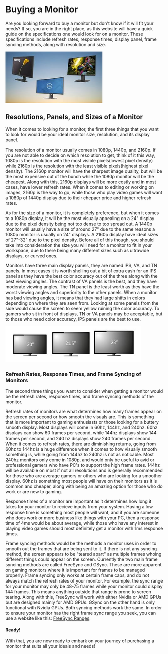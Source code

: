 
# Buying a Monitor

Are you looking forward to buy a monitor but don't know if it will fit your needs? If so, you are in the right place, as this website will have a quick guide on the specifications one would look for on a monitor. These specifications include refresh rates, response times, display panel, frame syncing methods, along with resolution and size. 

![Picture of Monitors](download1.jpg)

## Resolutions, Panels, and Sizes of a Monitor

When it comes to looking for a monitor, the first three things that you want to look for would be your ideal monitor size, resolution, and its display panel. 

The resolution of a monitor usually comes in 1080p, 1440p, and 2160p. If you are not able to decide on which resolution to get, think of it this way, 1080p is the resolution with the most visible pixels(lowest pixel density) while 2160p is the resolution with the least visible pixels(highest pixel density). The 2160p monitor will have the sharpest image quality, but will be the most expensive out of the bunch while the 1080p monitor will be the cheapest. Along with this, 2160p displays will be more costly and in most cases, have lower refresh rates. When it comes to editing or working on images, 2160p is the way to go, while those who play video games will want a 1080p of 1440p display due to their chepaer price and higher refresh rates. 

As for the size of a monitor, it is completely preference, but when it comes to a 1080p display, it will be the most visually appealing on a 24" display due to the pixel density being not too dense to too spread out. A 1440p monitor will usually have a size of around 27" due to the same reasons a 1080p monitor is usually on 24" displays. A 2160p display have ideal sizes of 27"-32" due to the pixel density. Before all of this though, you should take into consideration the size you will need for a monitor to fit in your workspace, due to there being many different sizes such as ultrawide displays, or curved ones. 

Monitors have three main display panels, they are named IPS, VA, and TN panels. In most cases it is worth shelling out a bit of extra cash for an IPS panel as they have the best color accuracy out of the three along with the best viewing angles. The contrast of VA panels is the best, and they have moderate viewing angles. The TN panel is the least worth as they have the worst viewing angles and superiority to the other panels. When a monitor has bad viewing angles, it means that they had large shifts in colors depending on where they are seen from. Looking at some panels from the side would cause the screen to seem yellow ruining the color accuracy. To gamers who sit in front of displays, TN or VA panels may be acceptable, but to those who need color accuracy, IPS panels are the best to use. 

![Monitor Sizes Examples](download2.jpg)

### Refresh Rates, Response Times, and Frame Syncing of Monitors

The second three things you want to consider when getting a monitor would be the refresh rates, response times, and frame syncing methods of the monitor.

Refresh rates of monitors are what determines how many frames appear on the screen per second or how smooth the visuals are. This is something that is more important to gaming enthusiasts or those looking for a buttery smooth display. Most displays will come in 60hz, 144hz, and 240hz. 60hz displays can show 60 frames per second, while 144hz displays show 144 frames per second, and 240 hz displays show 240 frames per second. When it comes to refresh rates, there are diminishing returns, going from 60hz to 144hz is a huge difference when it comes to how visually smooth something is, while going from 144hz to 240hz is not as noticable. Most 240hz monitors only come in 1080p, and would only be useful to avid or professional gamers who have PC's to support the high frame rates. 144hz will be available on most if not all resolutions and is generally recommended for those who are average gamers or others who are looking for a smoother display. 60hz is something most people will have on their monitors as it is common and cheaper, along with being an amazing option for those who do work or are new to gaming.

Response times of a monitor are important as it determines how long it takes for your monitor to recieve inputs from your system. Having a low response time is something most people will want, and if you are someone who does work or more business like things with your PC, then a response time of 4ms would be about average, while those who have any interest in playing video games should most definitely get a monitor with 1ms response times.

Frame syncing methods would be the methods a monitor uses in order to smooth out the frames that are being sent to it. If there is not any syncing method, the screen appears to be "teared apart" as multiple frames whoing different things could appear on the screen. Currently the two main frame syncing methods are called FreeSync and GSync. These are more apparent on gaming monitors where it is important for frames to be managed properly. Frame syncing only works at certain frame caps, and do not always match the refresh rates of your monitor. For example, the sync range for your monitor may only be 48-75 frames while your monitor could display 144 frames. This means anything outside that range is prone to screen tearing. Along with this, FreeSync will work with either Nvidia or AMD GPUs but are designed mainly for AMD GPUs. GSync on the other hand is only functional with Nvidia GPUs. Both syncing methods work the same. In order to ensure your monitor has the right frame sync range you seek, you can use a website like this: [FreeSync Ranges](https://www.amd.com/en/products/freesync-monitors).

#### Ready!

With that, you are now ready to embark on your journey of purchasing a monitor that suits all your ideals and needs!
